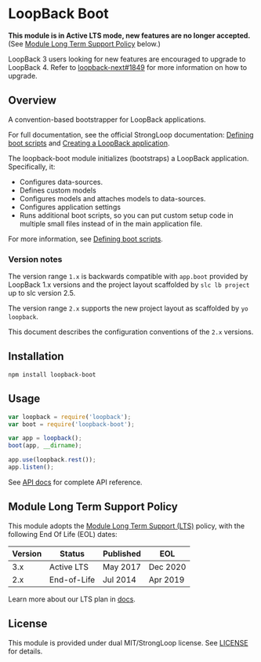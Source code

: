# LoopBack Boot

**This module is in Active LTS mode, new features are no longer accepted.**
<br/>(See [Module Long Term Support Policy](#module-long-term-support-policy)
below.)

LoopBack 3 users looking for new features are encouraged to upgrade
to LoopBack 4. Refer to
[loopback-next#1849](https://github.com/strongloop/loopback-next/issues/1849)
for more information on how to upgrade.

## Overview

A convention-based bootstrapper for LoopBack applications.

For full documentation, see the official StrongLoop documentation: [Defining boot scripts](https://loopback.io/doc/en/lb2/Defining-boot-scripts) and [Creating a LoopBack application](https://loopback.io/doc/en/lb2/Creating-an-application).

The loopback-boot module initializes (bootstraps) a LoopBack application.  Specifically, it:
 - Configures data-sources.
 - Defines custom models
 - Configures models and attaches models to data-sources.
 - Configures application settings
 - Runs additional boot scripts, so you can put custom setup code in multiple small files instead of in the main application file.

For more information, see [Defining boot scripts](https://loopback.io/doc/en/lb2/Defining-boot-scripts).

### Version notes

The version range `1.x` is backwards compatible with `app.boot` provided
by LoopBack 1.x versions and the project layout scaffolded by `slc lb project`
up to slc version 2.5.

The version range `2.x` supports the new project layout as scaffolded by
`yo loopback`.

This document describes the configuration conventions of the `2.x` versions.

## Installation

    npm install loopback-boot

## Usage

```js
var loopback = require('loopback');
var boot = require('loopback-boot');

var app = loopback();
boot(app, __dirname);

app.use(loopback.rest());
app.listen();
```

See [API docs](http://apidocs.strongloop.com/loopback-boot/) for
complete API reference.

## Module Long Term Support Policy

This module adopts the [
Module Long Term Support (LTS)](http://github.com/CloudNativeJS/ModuleLTS) policy,
with the following End Of Life (EOL) dates:

| Version | Status          | Published | EOL      |
| ------- | --------------- | --------- | -------- |
| 3.x     | Active LTS      | May 2017  | Dec 2020 |
| 2.x     | End-of-Life     | Jul 2014  | Apr 2019 |

Learn more about our LTS plan in [docs](https://loopback.io/doc/en/contrib/Long-term-support.html).

## License

This module is provided under dual MIT/StrongLoop license.  See [LICENSE](LICENSE) for details.
